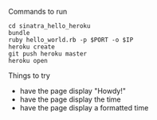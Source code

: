 Commands to run

    cd sinatra_hello_heroku
    bundle
    ruby hello_world.rb -p $PORT -o $IP
    heroku create
    git push heroku master
    heroku open

Things to try
* have the page display "Howdy!"
* have the page display the time
* have the page display a formatted time
